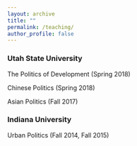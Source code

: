 ```yaml
---
layout: archive
title: ""
permalink: /teaching/
author_profile: false
---
```




### Utah State University

The Politics of Development (Spring 2018) 

Chinese Politics (Spring 2018) 

Asian Politics (Fall 2017) 

### Indiana University

Urban Politics (Fall 2014, Fall 2015) 

